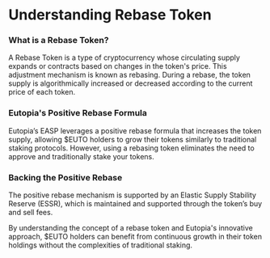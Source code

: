 # Understanding Rebase Token

### What is a Rebase Token? <a href="#what-is-a-rebase-token" id="what-is-a-rebase-token"></a>

A Rebase Token is a type of cryptocurrency whose circulating supply expands or contracts based on changes in the token's price. This adjustment mechanism is known as rebasing. During a rebase, the token supply is algorithmically increased or decreased according to the current price of each token.

### Eutopia's Positive Rebase Formula <a href="#eutopias-positive-rebase-formula" id="eutopias-positive-rebase-formula"></a>

Eutopia’s EASP leverages a positive rebase formula that increases the token supply, allowing $EUTO holders to grow their tokens similarly to traditional staking protocols. However, using a rebasing token eliminates the need to approve and traditionally stake your tokens.

### Backing the Positive Rebase <a href="#backing-the-positive-rebase" id="backing-the-positive-rebase"></a>

The positive rebase mechanism is supported by an Elastic Supply Stability Reserve (ESSR), which is maintained and supported through the token’s buy and sell fees.

By understanding the concept of a rebase token and Eutopia's innovative approach, $EUTO holders can benefit from continuous growth in their token holdings without the complexities of traditional staking.
